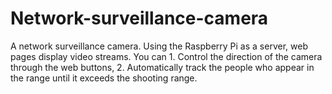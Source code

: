 # Network-surveillance-camera
A network surveillance camera. Using the Raspberry Pi as a server, web pages display video streams. You can 1. Control the direction of the camera through the web buttons, 2. Automatically track the people who appear in the range until it exceeds the shooting range.
